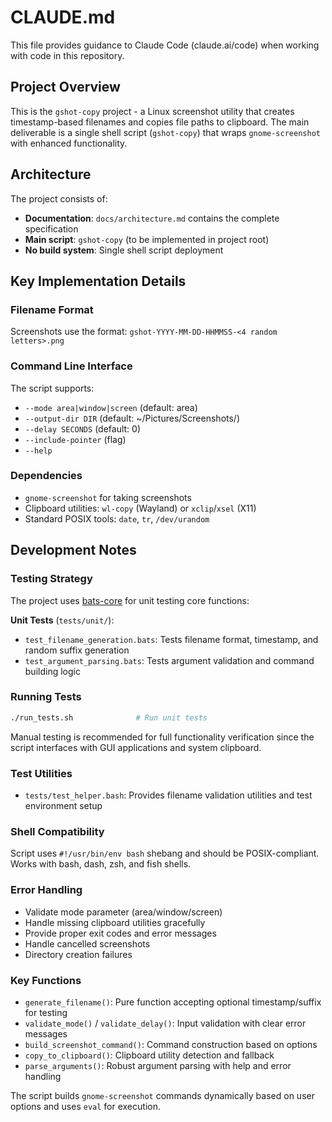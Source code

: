 # CLAUDE.md

This file provides guidance to Claude Code (claude.ai/code) when working with code in this repository.

## Project Overview

This is the `gshot-copy` project - a Linux screenshot utility that creates timestamp-based filenames and copies file paths to clipboard. The main deliverable is a single shell script (`gshot-copy`) that wraps `gnome-screenshot` with enhanced functionality.

## Architecture

The project consists of:
- **Documentation**: `docs/architecture.md` contains the complete specification
- **Main script**: `gshot-copy` (to be implemented in project root)
- **No build system**: Single shell script deployment

## Key Implementation Details

### Filename Format
Screenshots use the format: `gshot-YYYY-MM-DD-HHMMSS-<4 random letters>.png`

### Command Line Interface
The script supports:
- `--mode area|window|screen` (default: area)
- `--output-dir DIR` (default: ~/Pictures/Screenshots/)
- `--delay SECONDS` (default: 0)
- `--include-pointer` (flag)
- `--help`

### Dependencies
- `gnome-screenshot` for taking screenshots
- Clipboard utilities: `wl-copy` (Wayland) or `xclip`/`xsel` (X11)
- Standard POSIX tools: `date`, `tr`, `/dev/urandom`

## Development Notes

### Testing Strategy
The project uses [bats-core](https://github.com/bats-core/bats-core) for unit testing core functions:

**Unit Tests** (`tests/unit/`):
- `test_filename_generation.bats`: Tests filename format, timestamp, and random suffix generation
- `test_argument_parsing.bats`: Tests argument validation and command building logic

### Running Tests
```bash
./run_tests.sh              # Run unit tests
```

Manual testing is recommended for full functionality verification since the script interfaces with GUI applications and system clipboard.

### Test Utilities
- `tests/test_helper.bash`: Provides filename validation utilities and test environment setup

### Shell Compatibility
Script uses `#!/usr/bin/env bash` shebang and should be POSIX-compliant. Works with bash, dash, zsh, and fish shells.

### Error Handling
- Validate mode parameter (area/window/screen)
- Handle missing clipboard utilities gracefully
- Provide proper exit codes and error messages
- Handle cancelled screenshots
- Directory creation failures

### Key Functions
- `generate_filename()`: Pure function accepting optional timestamp/suffix for testing
- `validate_mode()` / `validate_delay()`: Input validation with clear error messages
- `build_screenshot_command()`: Command construction based on options
- `copy_to_clipboard()`: Clipboard utility detection and fallback
- `parse_arguments()`: Robust argument parsing with help and error handling

The script builds `gnome-screenshot` commands dynamically based on user options and uses `eval` for execution.